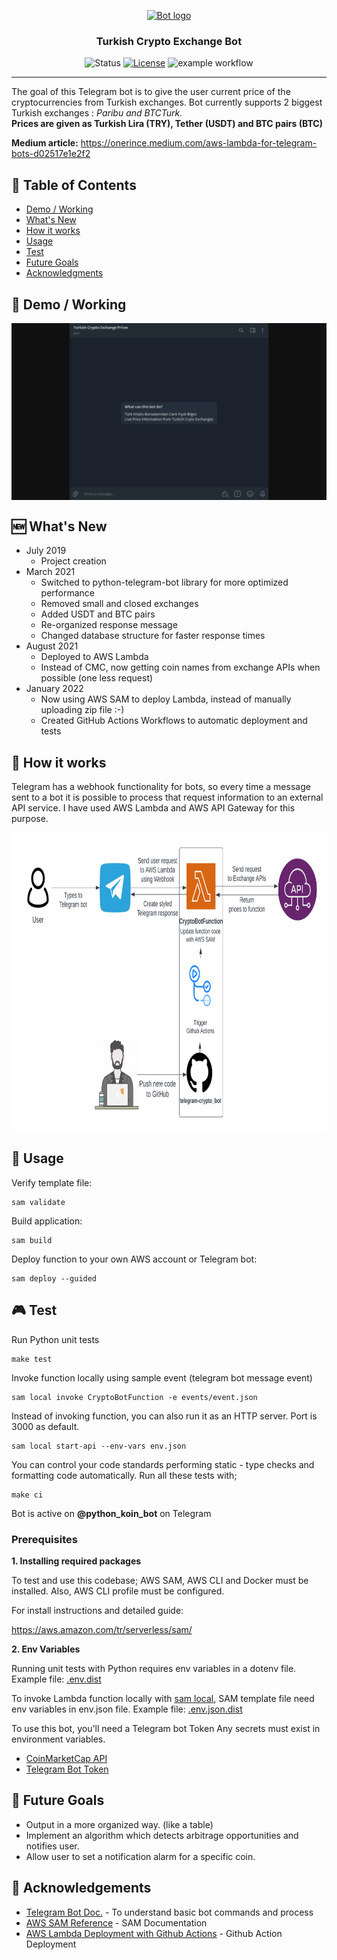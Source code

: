<p align="center">
  <a href="" rel="noopener">
 <img width=200px height=200px src="https://i.imgur.com/FxL5qM0.jpg" alt="Bot logo"></a>
</p>

<h3 align="center">Turkish Crypto Exchange Bot</h3>

<div align="center">

![Status](https://img.shields.io/badge/status-active-success.svg)
[![License](https://img.shields.io/badge/license-MIT-blue.svg)](/LICENSE)
![example workflow](https://github.com/OnerInce/telegram-crypto_bot/actions/workflows/DevDeploy.yml/badge.svg)

</div>

---

The goal of this Telegram bot is to give the user current price of the cryptocurrencies from Turkish exchanges.
Bot currently supports 2 biggest Turkish exchanges : _Paribu and BTCTurk._  
**Prices are given as Turkish Lira (TRY), Tether (USDT) and BTC pairs (BTC)**

**Medium article:** https://onerince.medium.com/aws-lambda-for-telegram-bots-d02517e1e2f2

## 📝 Table of Contents

- [Demo / Working](#demo)
- [What's New](#new)
- [How it works](#working)
- [Usage](#usage)
- [Test](#test)
- [Future Goals](#goals)
- [Acknowledgments](#acknowledgement)

## 🎥 Demo / Working <a name = "demo"></a>

<img align="center" src="/pics/demo.gif">

## :new: What's New <a name = "new"></a>

- July 2019
  - Project creation
- March 2021
  - Switched to python-telegram-bot library for more optimized performance
  - Removed small and closed exchanges
  - Added USDT and BTC pairs
  - Re-organized response message
  - Changed database structure for faster response times
- August 2021
  - Deployed to AWS Lambda
  - Instead of CMC, now getting coin names from exchange APIs when possible (one less request)
- January 2022
  - Now using AWS SAM to deploy Lambda, instead of manually uploading zip file :-)
  - Created GitHub Actions Workflows to automatic deployment and tests

## 💭 How it works <a name = "working"></a>

Telegram has a webhook functionality for bots, so every time a message sent to a bot it is possible to process that
request information to an external API service. I have used AWS Lambda and AWS API Gateway for this purpose.

<img width=800px height=480px align="center" src="diagram.png">

## 🎈 Usage <a name = "usage"></a>

Verify template file:

```
sam validate
```

Build application:

```
sam build
```

Deploy function to your own AWS account or Telegram bot:

```
sam deploy --guided
```

## :video_game: Test <a name = "test"></a>

Run Python unit tests

```
make test
```

Invoke function locally using sample event (telegram bot message event)

```
sam local invoke CryptoBotFunction -e events/event.json
```

Instead of invoking function, you can also run it as an HTTP server. Port is 3000 as default.

```
sam local start-api --env-vars env.json
```

You can control your code standards performing static - type checks and formatting code automatically.
Run all these tests with;

```
make ci
```

Bot is active on **@python_koin_bot** on Telegram

### Prerequisites

**1. Installing required packages**

To test and use this codebase; AWS SAM, AWS CLI and Docker must be installed. Also, AWS CLI profile must be configured.

For install instructions and detailed guide:

https://aws.amazon.com/tr/serverless/sam/

**2. Env Variables**

Running unit tests with Python requires env variables in a dotenv file. Example file: [.env.dist](.env.dist)

To invoke Lambda function locally with [sam local](https://docs.aws.amazon.com/serverless-application-model/latest/developerguide/sam-cli-command-reference-sam-local-invoke.html),
SAM template file need env variables in env.json file. Example file: [.env.json.dist](.env.json.dist)

To use this bot, you'll need a Telegram bot Token
Any secrets must exist in environment variables.

- [CoinMarketCap API](https://pro.coinmarketcap.com/signup/)
- [Telegram Bot Token](https://core.telegram.org/bots#creating-a-new-bot)

## :dart: Future Goals <a name = "goals"></a>

- Output in a more organized way. (like a table)
- Implement an algorithm which detects arbitrage opportunities and notifies user.
- Allow user to set a notification alarm for a specific coin.

## 🎉 Acknowledgements <a name = "acknowledgement"></a>

- [Telegram Bot Doc.](https://core.telegram.org/bots) - To understand basic bot commands and process
- [AWS SAM Reference](https://aws.amazon.com/tr/serverless/sam/) - SAM Documentation
- [AWS Lambda Deployment with Github Actions](https://www.sufle.io/blog/aws-lambda-deployment-with-github-actions) - Github Action Deployment
